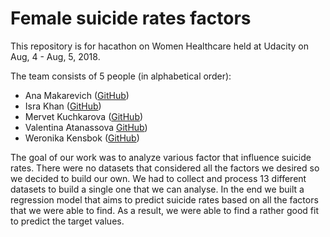 # Female suicide rates factors 

This repository is for hacathon on Women Healthcare held at Udacity on Aug, 4 - Aug, 5, 2018.

The team consists of 5 people (in alphabetical order): 
- Ana Makarevich (<a href="https://github.com/AnaMakarevich" target="_blank">GitHub</a>)
- Isra Khan (<a href="https://github.com/Issy90" target="_blank">GitHub</a>)
- Mervet Kuchkarova (<a href="https://github.com/izidao" target="_blank">GitHub</a>)
- Valentina Atanassova <a href="https://github.com/Valentina-A" target="_blank">GitHub</a>)
- Weronika Kensbok (<a href="https://github.com/Weronika-k" target="_blank">GitHub</a>)

The goal of our work was to analyze various factor that influence suicide rates. There were no datasets that considered all the factors we desired so we decided to build our own. We had to collect and process 13 different datasets to build a single one that we can analyse. 
In the end we built a regression model that aims to predict suicide rates based on all the factors that we were able to find. 
As a result, we were able to find a rather good fit to predict the target values. 
